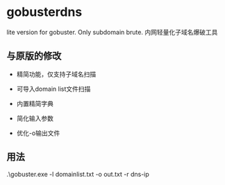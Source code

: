 # gobusterdns
lite version for gobuster. Only subdomain brute. 内网轻量化子域名爆破工具

## 与原版的修改
- 精简功能，仅支持子域名扫描

- 可导入domain list文件扫描

- 内置精简字典

- 简化输入参数

- 优化-o输出文件


## 用法
.\gobuster.exe -l domainlist.txt -o out.txt -r dns-ip
